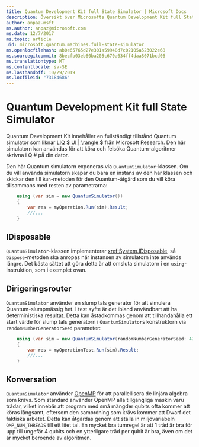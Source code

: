 ```yaml
---
title: Quantum Development Kit full State Simulator | Microsoft Docs
description: Översikt över Microsofts Quantum Development Kit full State Simulator
author: anpaz-msft
ms.author: anpaz@microsoft.com
ms.date: 12/7/2017
ms.topic: article
uid: microsoft.quantum.machines.full-state-simulator
ms.openlocfilehash: ab0e65765d27e301a59948d7c02105a523022e68
ms.sourcegitcommit: 8becfb03eb60ba205c670a634ff4daa8071bcd06
ms.translationtype: MT
ms.contentlocale: sv-SE
ms.lasthandoff: 10/29/2019
ms.locfileid: "73184686"
---
```

# <a name="quantum-development-kit-full-state-simulator"></a>Quantum Development Kit full State Simulator

Quantum Development Kit innehåller en fullständigt tillstånd Quantum simulator som liknar [LIQ $ UI | \rangle $](http://stationq.github.io/Liquid/) från Microsoft Research.
Den här simulatorn kan användas för att köra och felsöka Quantum-algoritmer skrivna i Q # på din dator.

Den här Quantum simulatorn exponeras via `QuantumSimulator`-klassen. Om du vill använda simulatorn skapar du bara en instans av den här klassen och skickar den till `Run`-metoden för den Quantum-åtgärd som du vill köra tillsammans med resten av parametrarna:

```csharp
    using (var sim = new QuantumSimulator())
    {
        var res = myOperation.Run(sim).Result;
        ///...
    }
```

## <a name="idisposable"></a>IDisposable

`QuantumSimulator`-klassen implementerar <xref:System.IDisposable>, så `Dispose`-metoden ska anropas när instansen av simulatorn inte används längre. Det bästa sättet att göra detta är att omsluta simulatorn i en `using`-instruktion, som i exemplet ovan.

## <a name="seed"></a>Dirigeringsrouter

`QuantumSimulator` använder en slump tals generator för att simulera Quantum-slumpmässig het. I test syfte är det ibland användbart att ha deterministiska resultat. Detta kan åstadkommas genom att tillhandahålla ett start värde för slump tals generatorn i `QuantumSimulator`s konstruktorn via `randomNumberGeneratorSeed` parameter:

```csharp
    using (var sim = new QuantumSimulator(randomNumberGeneratorSeed: 42))
    {
        var res = myOperationTest.Run(sim).Result;
        ///...
    }
```

## <a name="threads"></a>Konversation

`QuantumSimulator` använder [OpenMP](http://www.openmp.org/) för att parallellisera de linjära algebra som krävs. Som standard använder OpenMP alla tillgängliga maskin varu trådar, vilket innebär att program med små mängder qubits ofta kommer att köras långsamt, eftersom den samordning som krävs kommer att Dwarf det faktiska arbetet. Detta kan åtgärdas genom att ställa in miljövariabeln `OMP_NUM_THREADS` till ett litet tal. En mycket bra tumregel är att 1 tråd är bra för upp till ungefär 4 qubits och en ytterligare tråd per qubit är bra, även om det är mycket beroende av algoritmen.

